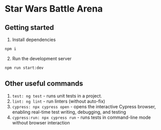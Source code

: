 # Star Wars Battle Arena

## Getting started

1. Install dependencies

```bash
npm i
```

2. Run the development server

```bash
npm run start:dev
```

## Other useful commands
1. `test: ng test` - runs unit tests in a project.
2. `lint: ng lint` - run linters (without auto-fix)
3. `cypress: npx cypress open` - opens the interactive Cypress browser, enabling real-time test writing, debugging, and testing
4. `cypress:run: npx cypress run` - runs tests in command-line mode without browser interaction
